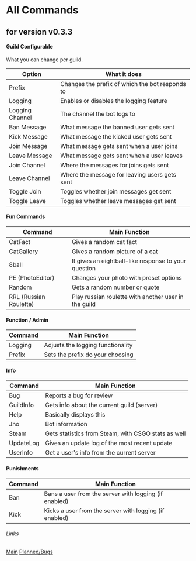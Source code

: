 # All Commands
## for version v0.3.3

#### Guild Configurable
What you can change per guild. <br />

Option | What it does
---|---
Prefix | Changes the prefix of which the bot responds to
Logging | Enables or disables the logging feature
Logging Channel | The channel the bot logs to
Ban Message | What message the banned user gets sent
Kick Message | What message the kicked user gets sent
Join Message | What message gets sent when a user joins
Leave Message | What message gets sent when a user leaves
Join Channel | Where the messages for joins gets sent
Leave Channel | Where the message for leaving users gets sent
Toggle Join | Toggles whether join messages get sent
Toggle Leave | Toggles whether leave messages get sent

#### Fun Commands

Command | Main Function
---|--- 
CatFact | Gives a random cat fact
CatGallery | Gives a random picture of a cat
8ball | It gives an eightball-like response to your question
PE (PhotoEditor) | Changes your photo with preset options
Random | Gets a random number or quote
RRL (Russian Roulette) | Play russian roulette with another user in the guild
#### Function / Admin

Command | Main Function
---|---
Logging | Adjusts the logging functionality
Prefix | Sets the prefix do your choosing

#### Info

Command | Main Function
---|---
Bug | Reports a bug for review
GuildInfo | Gets info about the current guild (server)
Help | Basically displays this
Jho | Bot information
Steam | Gets statistics from Steam, with CSGO stats as well
UpdateLog | Gives an update log of the most recent update
UserInfo | Get a user's info from the current server

#### Punishments

Command | Main Function
---|---
Ban | Bans a user from the server with logging (if enabled)
Kick | Kicks a user from the server with logging (if enabled)

###### Links
[Main](index.md)
[Planned/Bugs](plansandbugs.md)
